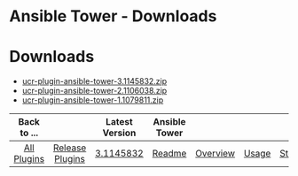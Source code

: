 
Ansible Tower - Downloads
=========================

# Downloads

- [ucr-plugin-ansible-tower-3.1145832.zip](https://raw.githubusercontent.com/UrbanCode/IBM-UCR-PLUGINS/main/files/ucr-plugin-ansible/ucr-plugin-ansible-tower-3.1145832.zip)
- [ucr-plugin-ansible-tower-2.1106038.zip](https://raw.githubusercontent.com/UrbanCode/IBM-UCR-PLUGINS/main/files/ucr-plugin-ansible/ucr-plugin-ansible-tower-2.1106038.zip)
- [ucr-plugin-ansible-tower-1.1079811.zip](https://raw.githubusercontent.com/UrbanCode/IBM-UCR-PLUGINS/main/files/ucr-plugin-ansible/ucr-plugin-ansible-tower-1.1079811.zip)

|Back to ...||Latest Version|Ansible Tower ||||
| :---: | :---: | :---: | :---: | :---: | :---: | :---: |
|[All Plugins](../../index.md)|[Release Plugins](../README.md)|[3.1145832](https://raw.githubusercontent.com/UrbanCode/IBM-UCR-PLUGINS/main/files/ucr-plugin-ansible/ucr-plugin-ansible-tower-3.1145832.zip)|[Readme](README.md)|[Overview](overview.md)|[Usage](usage.md)|[Steps](steps.md)|
